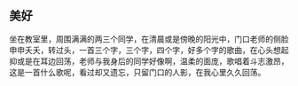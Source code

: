 ## 美好

坐在教室里，周围满满的两三个同学，在清晨或是傍晚的阳光中，门口老师的侧脸申申夭夭，转过头，一首三个字，三个字，四个字，好多个字的歌曲，在心头想起抑或是在耳边回荡，老师与我身后的同学好像啊，温柔的面庞，歌唱着斗志激昂，这是一首什么歌呢，看过却又遗忘，只留门口的人影，在我心里久久回荡。